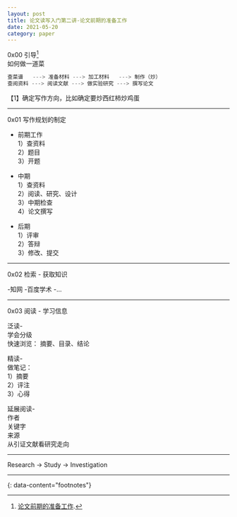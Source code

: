 ```yaml
---
layout: post
title: 论文读写入门第二讲-论文前期的准备工作
date: 2021-05-20
category: paper
---
```


0x00 引导[^1]  
如何做一道菜  

```c
查菜谱   ---> 准备材料 ---> 加工材料   ---> 制作（炒）
查阅资料 ---> 阅读文献 ---> 做实验研究 ---> 撰写论文
```

【1】确定写作方向，比如确定要炒西红柿炒鸡蛋

***

0x01 写作规划的制定  

* 前期工作  
1）查资料  
2）题目  
3）开题  

* 中期  
1）查资料  
2）阅读、研究、设计  
3）中期检查  
4）论文撰写  

* 后期  
1）评审  
2）答辩  
3）修改、提交  

***

0x02 检索 - 获取知识

-知网
-百度学术
-...

***

0x03 阅读 - 学习信息


泛读-  
学会分级  
快速浏览： 摘要、目录、结论  

精读-  
做笔记：  
1）摘要  
2）评注  
3）心得  

延展阅读-  
作者  
关键字  
来源  
从引证文献看研究走向  

***

Research -> Study -> Investigation  

---
{: data-content="footnotes"}

[^1]: [论文前期的准备工作](https://www.bilibili.com/video/BV1Eh411S76a?p=2).  